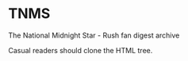 # TNMS
The National Midnight Star - Rush fan digest archive

Casual readers should clone the HTML tree.
